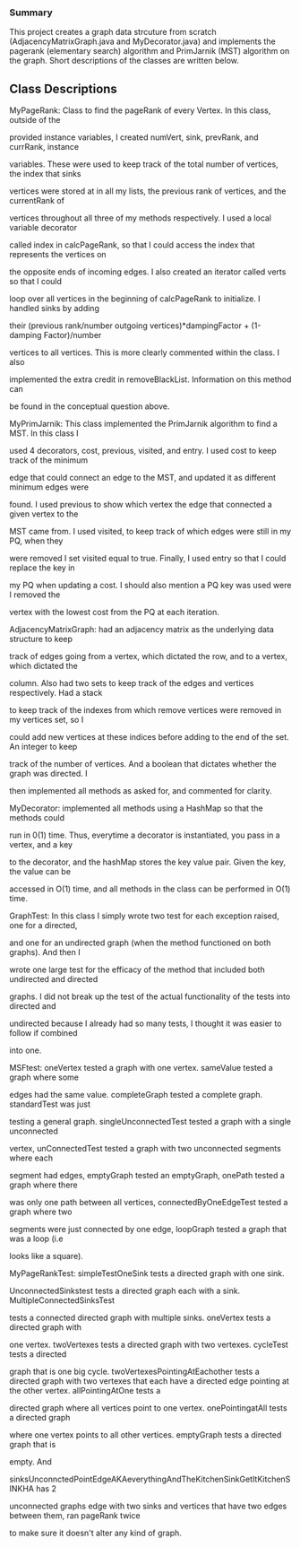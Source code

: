 ### Summary ###

This project creates a graph data strcuture from scratch (AdjacencyMatrixGraph.java and MyDecorator.java) and implements the pagerank (elementary search) algorithm and PrimJarnik (MST) algorithm on the graph. Short descriptions of the classes are written below.


## Class Descriptions ##


MyPageRank: Class to find the pageRank of every Vertex.  In this class, outside of the 

provided instance variables, I created  numVert, sink, prevRank, and currRank, instance 

variables. These were used to keep track of the total number of vertices, the index that sinks

 vertices were stored at in all my lists, the previous rank of vertices, and the currentRank of 

vertices throughout all three of my methods respectively.  I used a local variable decorator 

called index in calcPageRank, so that I could access the index that represents the vertices on 

the opposite ends of incoming edges.  I also created an iterator called verts so that I could 

loop over all vertices in the beginning of calcPageRank to initialize.  I handled sinks by adding 

their (previous rank/number outgoing vertices)*dampingFactor + (1-damping Factor)/number 

vertices to all vertices. This is more clearly commented within the class. I also

implemented  the extra credit in removeBlackList.  Information on this method can 

be found in the conceptual question above.



MyPrimJarnik: This class implemented the PrimJarnik algorithm to find a MST.  In this class I 

used 4 decorators, cost, previous, visited, and entry.  I used cost to keep track of the minimum 

edge that could connect an edge to the MST, and updated it as different minimum edges were 

found.  I used previous to show which vertex the edge that connected a given vertex to the 

MST came from.  I used visited, to keep track of which edges were still in my PQ, when they 

were removed I set visited equal to true.  Finally, I used entry so that I could replace the key in 

my PQ when updating a cost.  I should also mention a PQ key was used were I removed the 

vertex with the lowest cost from the PQ at each iteration. 



AdjacencyMatrixGraph: had an adjacency matrix as the underlying data structure to keep 

track of edges going from a vertex, which dictated the row, and to a vertex, which dictated the 

column.  Also had two sets to keep track of the edges and vertices respectively.  Had a stack 

to keep track of the indexes from which remove vertices were removed in my vertices set, so I 

could add new vertices at these indices before adding to the end of the set. An integer to keep 

track of the number of vertices. And a boolean that dictates whether the graph was directed. I 

then implemented all methods as asked for, and commented for clarity.



MyDecorator: implemented all methods using a HashMap so that the methods could 

run in 0(1) time.  Thus, everytime a decorator is instantiated, you pass in a vertex, and a key 

to the decorator, and the hashMap stores the key value pair.  Given the key, the value can be 

accessed in O(1) time, and all methods in the class can be performed in O(1) time.



GraphTest: In this class I simply wrote two test for each exception raised, one for a directed, 

and one for an undirected graph (when the method functioned on both graphs).  And then I 

wrote one large test for the efficacy of the method that included both undirected and directed 

graphs.  I did not break up the test of the actual functionality of the tests into directed and 

undirected because I already had so many tests, I thought it was easier to follow if combined 

into one.


MSFtest: oneVertex tested a graph with one vertex.  sameValue tested a graph where some 

edges had the same value.  completeGraph tested a complete graph. standardTest was just 

testing a general graph.  singleUnconnectedTest tested a graph with a single unconnected 

vertex, unConnectedTest tested a graph with two unconnected segments where each 

segment had edges, emptyGraph tested an emptyGraph, onePath tested a graph where there 

was only one path between all vertices, connectedByOneEdgeTest tested a graph where two 

segments were just connected by one edge, loopGraph tested a graph that was a loop (i.e 

looks like a square).



MyPageRankTest: simpleTestOneSink tests a directed graph with one sink.  

UnconnectedSinkstest tests a directed graph each with a sink.  MultipleConnectedSinksTest 

tests a connected directed graph with multiple sinks. oneVertex tests a directed graph with 

one vertex. twoVertexes tests a directed graph with two vertexes. cycleTest tests a directed 

graph that is one big cycle. twoVertexesPointingAtEachother tests a directed graph with two 
vertexes that each have a directed edge pointing at the other vertex.  allPointingAtOne tests a 

directed graph where all vertices point to one vertex.  onePointingatAll tests a directed graph 

where one vertex points to all other vertices.  emptyGraph tests a directed graph that is 

empty. And 

sinksUnconnctedPointEdgeAKAeverythingAndTheKitchenSinkGetItKitchenSINKHA has 2 

unconnected graphs edge with two sinks and vertices that have two edges between them, ran pageRank twice

to make sure it doesn't alter any kind of graph.


